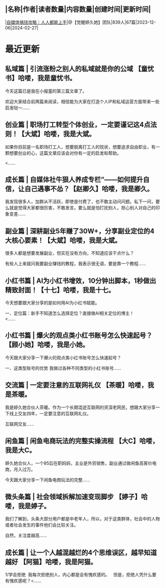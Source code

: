 |名称|作者|读者数量|内容数量|创建时间|更新时间|
---
|[自媒体搞钱攻略｜人人都能上手](https://xiaobot.net/p/2024qingjiu?refer=0b133df9-27dc-423b-8101-639049001c13)|@【觉醒婷久她】团队|839人|67篇|2023-12-06|2024-02-27|

# 最近更新
## 私域篇 | 引流涨粉之别人的私域就是你的公域 【童忧书】哈喽，我是童忧书。

今天这篇已是我在小报童的第三篇文章了。

欢迎大家结合前两篇来阅读，相信能为大家在打造个人IP和私域运营方面带来一些启发哒～......
## 创业篇 | 职场打工转型个体创业，一定要谨记这4点法则！【大斌】哈喽，我是大斌。

如果你目前是一名职场打工人，想要脱离打工人的现状，想要追求自由职业，有一颗想要创业的心，这篇文章应该会对你有一定的启发和帮助。

<......
## 成长篇 | 自媒体社牛狠人养成专栏”——如何提升自信，让自己遇事不怂？【赵卿久】哈喽，我是卿久。

我发现很多人，加群从不活跃，即使是付费了，也不敢主动问问题。私下一问，要么就是觉得大家都很厉害，不敢发言。要么就是怕打扰别人，担心别人对自己的印象变差......
## 副业篇 | 深耕副业5年赚了30W+，分享副业定位的4大核心要素！【大斌】哈喽，我是大斌。

很多人都是想要发展副业，但实在没有方向，不知道应该干点什么？

有些人上来就问我要副业赚钱的教程，我表示很无语，要是靠一个教程......
## 小红书篇 | AI为小红书增效，10分钟出脚本，1秒做出精致封面！【十七】哈喽，我是十七。

今天想要跟大家分享的是如何用AI为小红书赋能。

一、定位篇：新手不知道怎么选择定位？直接做AI相关定位的博主！  
<......
## 小红书篇 | 爆火的观点类小红书账号怎么快速起号？【顾小她】哈喽，我是小她。

今天跟大家分享一下爆火的观点类小红书账号怎么快速起号？

 一、这类型账号的优势 
我做过各种不同类型的小红书账号......
## 交流篇 | 一定要注意的互联网礼仪 【茶暖】哈喽，我是茶暖。

我是婷久她合伙人茶暖。作为一个长期混迹互联网的资深老网民，想跟大家分享一下线上交友四年，一定要注意的互联网礼仪。

互联网交友......
## 闲鱼篇 | 闲鱼电商玩法的完整实操流程 【大C】哈喽，我是大C。

婷久她合伙人，一个85后在职妈妈，主业是外贸销售，副业通过做闲鱼高客价电商，月入过万。

今天跟大家分享一下闲鱼电商玩法的完整......
## 微头条篇 | 社会领域拆解加速变现脚步 【婷子】哈喽，我是婷子。

我们了解到，头条大部分用户都是中老年人，所以，对于这类群体，社会中的人物或者社会发生的事件他们会比较关注。

自然，关注度越高......
## 成长篇 | 让一个人越混越烂的4个思维误区，越早知道越好 【阿猫】哈喽，我是阿猫。

1/学会拒绝&nbsp;
我每次拒绝别人，内心都是会有愧疚感的。
&nbsp;
但是，拒绝人凭什么要有愧疚感呢？<......

